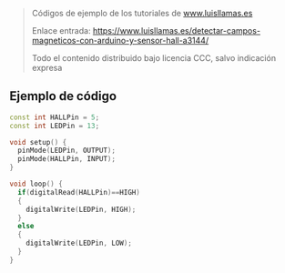 > Códigos de ejemplo de los tutoriales de www.luisllamas.es
>
> Enlace entrada: https://www.luisllamas.es/detectar-campos-magneticos-con-arduino-y-sensor-hall-a3144/
>
> Todo el contenido distribuido bajo licencia CCC, salvo indicación expresa

## Ejemplo de código
```cpp
const int HALLPin = 5;
const int LEDPin = 13;

void setup() {
  pinMode(LEDPin, OUTPUT);
  pinMode(HALLPin, INPUT);
}

void loop() {
  if(digitalRead(HALLPin)==HIGH)
  {
    digitalWrite(LEDPin, HIGH);   
  }
  else
  {
    digitalWrite(LEDPin, LOW);
  }
}
```


